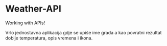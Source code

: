 # Weather-API
Working with APIs!

Vrlo jednostavna aplikacija gdje se upiše ime grada a kao povratni rezultat dobije temperatura, opis vremena i ikona.
